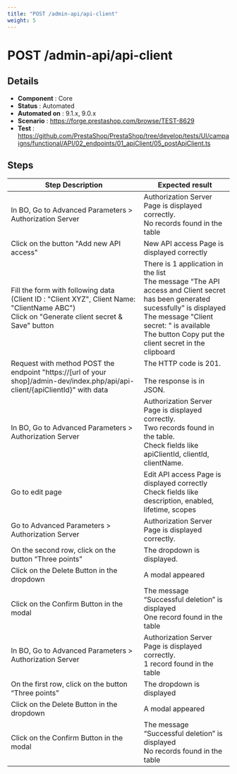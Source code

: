 ```yaml
---
title: "POST /admin-api/api-client"
weight: 5
---
```


# POST /admin-api/api-client
## Details
* **Component** : Core
* **Status** : Automated
* **Automated on** : 9.1.x, 9.0.x
* **Scenario** : https://forge.prestashop.com/browse/TEST-8629
* **Test** : https://github.com/PrestaShop/PrestaShop/tree/develop/tests/UI/campaigns/functional/API/02_endpoints/01_apiClient/05_postApiClient.ts

## Steps
| Step Description | Expected result |
| ----- | ----- |
| In BO, Go to Advanced Parameters > Authorization Server | Authorization Server Page is displayed correctly.<br>No records found in the table |
| Click on the button "Add new API access" | New API access Page is displayed correctly |
| Fill the form with following data (Client ID : "Client XYZ", Client Name: "ClientName ABC")<br>Click on "Generate client secret & Save" button | There is 1 application in the list<br>The message “The API access and Client secret has been generated sucessfully” is displayed<br>The message "Client secret: " is available<br>The button Copy put the client secret in the clipboard |
| Request with method POST the endpoint "https://[url of your shop]/admin-dev/index.php/api/api-client/\{apiClientId}" with data | The HTTP code is 201.<br><br>The response is in JSON. |
| In BO, Go to Advanced Parameters > Authorization Server | Authorization Server Page is displayed correctly.<br>Two records found in the table.<br>Check fields like apiClientId, clientId, clientName. |
| Go to edit page | Edit API access Page is displayed correctly<br>Check fields like description, enabled, lifetime, scopes |
| Go to Advanced Parameters > Authorization Server | Authorization Server Page is displayed correctly. |
| On the second row, click on the button “Three points” | The dropdown is displayed. |
| Click on the Delete Button in the dropdown | A modal appeared |
| Click on the Confirm Button in the modal | The message “Successful deletion” is displayed<br>One record found in the table |
| In BO, Go to Advanced Parameters > Authorization Server | Authorization Server Page is displayed correctly.<br>1 record found in the table |
| On the first row, click on the button “Three points” | The dropdown is displayed |
| Click on the Delete Button in the dropdown | A modal appeared |
| Click on the Confirm Button in the modal | The message “Successful deletion” is displayed<br>No records found in the table |

